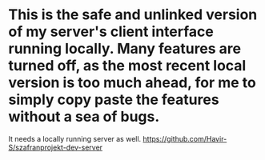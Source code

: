 # This is the safe and unlinked version of my server's client interface running locally. Many features are turned off, as the most recent local version is too much ahead, for me to simply copy paste the features without a sea of bugs.

It needs a locally running server as well.
https://github.com/Havir-S/szafranprojekt-dev-server

